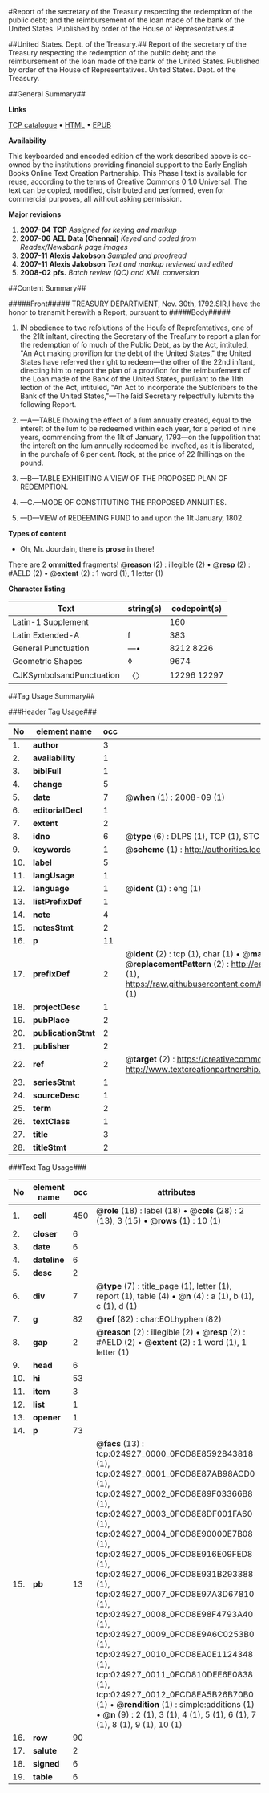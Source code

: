 #Report of the secretary of the Treasury respecting the redemption of the public debt; and the reimbursement of the loan made of the bank of the United States. Published by order of the House of Representatives.#

##United States. Dept. of the Treasury.##
Report of the secretary of the Treasury respecting the redemption of the public debt; and the reimbursement of the loan made of the bank of the United States. Published by order of the House of Representatives.
United States. Dept. of the Treasury.

##General Summary##

**Links**

[TCP catalogue](http://www.ota.ox.ac.uk/tcp/)  • 
[HTML](http://tei.it.ox.ac.uk/tcp/Texts-HTML/free/N19/N19159.html)  • 
[EPUB](http://tei.it.ox.ac.uk/tcp/Texts-EPUB/free/N19/N19159.epub)

**Availability**

This keyboarded and encoded edition of the
	       work described above is co-owned by the institutions
	       providing financial support to the Early English Books
	       Online Text Creation Partnership. This Phase I text is
	       available for reuse, according to the terms of Creative
	       Commons 0 1.0 Universal. The text can be copied,
	       modified, distributed and performed, even for
	       commercial purposes, all without asking permission.

**Major revisions**

1. __2007-04__ __TCP__ *Assigned for keying and markup*
1. __2007-06__ __AEL Data (Chennai)__ *Keyed and coded from Readex/Newsbank page images*
1. __2007-11__ __Alexis Jakobson__ *Sampled and proofread*
1. __2007-11__ __Alexis Jakobson__ *Text and markup reviewed and edited*
1. __2008-02__ __pfs.__ *Batch review (QC) and XML conversion*

##Content Summary##

#####Front#####
TREASURY DEPARTMENT, Nov. 30th, 1792.SIR,I have the honor to transmit herewith a Report, pursuant to
#####Body#####

1. IN obedience to two reſolutions of the Houſe of Repreſentatives, one of the 21ſt inſtant, directing the Secretary of the Treaſury to report a plan for the redemption of ſo much of the Public Debt, as by the Act, intituled, "An Act making proviſion for the debt of the United States," the United States have reſerved the right to redeem—the other of the 22nd inſtant, directing him to report the plan of a proviſion for the reimburſement of the Loan made of the Bank of the United States, purſuant to the 11th ſection of the Act, intituled, "An Act to incorporate the Subſcribers to the Bank of the United States,"—The ſaid Secretary reſpectfully ſubmits the following Report.

1. —A—TABLE ſhowing the effect of a ſum annually created, equal to the intereſt of the ſum to be redeemed within each year, for a period of nine years, commencing from the 1ſt of January, 1793—on the ſuppoſition that the intereſt on the ſum annually redeemed be inveſted, as it is liberated, in the purchaſe of 6 per cent. ſtock, at the price of 22 ſhillings on the pound.

1. —B—TABLE EXHIBITING A VIEW OF THE PROPOSED PLAN OF REDEMPTION.

1. —C.—MODE OF CONSTITUTING THE PROPOSED ANNUITIES.

1. —D—VIEW of REDEEMING FUND to and upon the 1ſt January, 1802.

**Types of content**

  * Oh, Mr. Jourdain, there is **prose** in there!

There are 2 **ommitted** fragments! 
 @__reason__ (2) : illegible (2)  •  @__resp__ (2) : #AELD (2)  •  @__extent__ (2) : 1 word (1), 1 letter (1)

**Character listing**


|Text|string(s)|codepoint(s)|
|---|---|---|
|Latin-1 Supplement| |160|
|Latin Extended-A|ſ|383|
|General Punctuation|—•|8212 8226|
|Geometric Shapes|◊|9674|
|CJKSymbolsandPunctuation|〈〉|12296 12297|

##Tag Usage Summary##

###Header Tag Usage###

|No|element name|occ|attributes|
|---|---|---|---|
|1.|__author__|3||
|2.|__availability__|1||
|3.|__biblFull__|1||
|4.|__change__|5||
|5.|__date__|7| @__when__ (1) : 2008-09 (1)|
|6.|__editorialDecl__|1||
|7.|__extent__|2||
|8.|__idno__|6| @__type__ (6) : DLPS (1), TCP (1), STC (1), NOTIS (1), IMAGE-SET (1), EVANS-CITATION (1)|
|9.|__keywords__|1| @__scheme__ (1) : http://authorities.loc.gov/ (1)|
|10.|__label__|5||
|11.|__langUsage__|1||
|12.|__language__|1| @__ident__ (1) : eng (1)|
|13.|__listPrefixDef__|1||
|14.|__note__|4||
|15.|__notesStmt__|2||
|16.|__p__|11||
|17.|__prefixDef__|2| @__ident__ (2) : tcp (1), char (1)  •  @__matchPattern__ (2) : ([0-9\-]+):([0-9IVX]+) (1), (.+) (1)  •  @__replacementPattern__ (2) : http://eebo.chadwyck.com/downloadtiff?vid=$1&page=$2 (1), https://raw.githubusercontent.com/textcreationpartnership/Texts/master/tcpchars.xml#$1 (1)|
|18.|__projectDesc__|1||
|19.|__pubPlace__|2||
|20.|__publicationStmt__|2||
|21.|__publisher__|2||
|22.|__ref__|2| @__target__ (2) : https://creativecommons.org/publicdomain/zero/1.0/ (1), http://www.textcreationpartnership.org/docs/. (1)|
|23.|__seriesStmt__|1||
|24.|__sourceDesc__|1||
|25.|__term__|2||
|26.|__textClass__|1||
|27.|__title__|3||
|28.|__titleStmt__|2||


###Text Tag Usage###

|No|element name|occ|attributes|
|---|---|---|---|
|1.|__cell__|450| @__role__ (18) : label (18)  •  @__cols__ (28) : 2 (13), 3 (15)  •  @__rows__ (1) : 10 (1)|
|2.|__closer__|6||
|3.|__date__|6||
|4.|__dateline__|6||
|5.|__desc__|2||
|6.|__div__|7| @__type__ (7) : title_page (1), letter (1), report (1), table (4)  •  @__n__ (4) : a (1), b (1), c (1), d (1)|
|7.|__g__|82| @__ref__ (82) : char:EOLhyphen (82)|
|8.|__gap__|2| @__reason__ (2) : illegible (2)  •  @__resp__ (2) : #AELD (2)  •  @__extent__ (2) : 1 word (1), 1 letter (1)|
|9.|__head__|6||
|10.|__hi__|53||
|11.|__item__|3||
|12.|__list__|1||
|13.|__opener__|1||
|14.|__p__|73||
|15.|__pb__|13| @__facs__ (13) : tcp:024927_0000_0FCD8E8592843818 (1), tcp:024927_0001_0FCD8E87AB98ACD0 (1), tcp:024927_0002_0FCD8E89F03366B8 (1), tcp:024927_0003_0FCD8E8DF001FA60 (1), tcp:024927_0004_0FCD8E90000E7B08 (1), tcp:024927_0005_0FCD8E916E09FED8 (1), tcp:024927_0006_0FCD8E931B293388 (1), tcp:024927_0007_0FCD8E97A3D67810 (1), tcp:024927_0008_0FCD8E98F4793A40 (1), tcp:024927_0009_0FCD8E9A6C0253B0 (1), tcp:024927_0010_0FCD8EA0E1124348 (1), tcp:024927_0011_0FCD810DEE6E0838 (1), tcp:024927_0012_0FCD8EA5B26B70B0 (1)  •  @__rendition__ (1) : simple:additions (1)  •  @__n__ (9) : 2 (1), 3 (1), 4 (1), 5 (1), 6 (1), 7 (1), 8 (1), 9 (1), 10 (1)|
|16.|__row__|90||
|17.|__salute__|2||
|18.|__signed__|6||
|19.|__table__|6||
